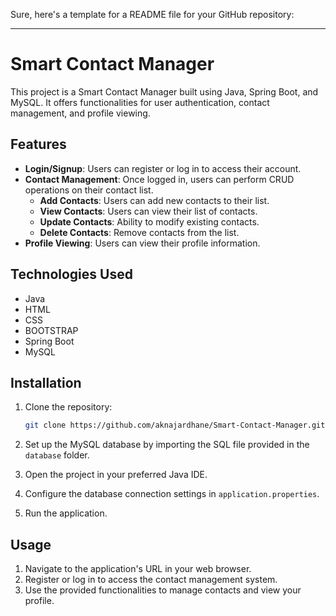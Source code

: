 Sure, here's a template for a README file for your GitHub repository:

---

# Smart Contact Manager

This project is a Smart Contact Manager built using Java, Spring Boot, and MySQL. It offers functionalities for user authentication, contact management, and profile viewing.

## Features

- **Login/Signup**: Users can register or log in to access their account.
- **Contact Management**: Once logged in, users can perform CRUD operations on their contact list.
  - **Add Contacts**: Users can add new contacts to their list.
  - **View Contacts**: Users can view their list of contacts.
  - **Update Contacts**: Ability to modify existing contacts.
  - **Delete Contacts**: Remove contacts from the list.
- **Profile Viewing**: Users can view their profile information.

## Technologies Used

- Java
- HTML
- CSS
- BOOTSTRAP
- Spring Boot
- MySQL
  

## Installation

1. Clone the repository:

    ```bash
    git clone https://github.com/aknajardhane/Smart-Contact-Manager.git
    ```

2. Set up the MySQL database by importing the SQL file provided in the `database` folder.

3. Open the project in your preferred Java IDE.

4. Configure the database connection settings in `application.properties`.

5. Run the application.

## Usage

1. Navigate to the application's URL in your web browser.
2. Register or log in to access the contact management system.
3. Use the provided functionalities to manage contacts and view your profile.
